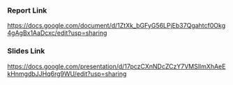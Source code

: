 ### Report Link
https://docs.google.com/document/d/1ZtXk_bGFyG56LPjEb37Qgahtcf0Okg4gAgBx1AaDcxc/edit?usp=sharing

### Slides Link
https://docs.google.com/presentation/d/17pczCXnNDcZCzY7VMSlImXhAeEkHnmgdbJJHq6rg9WU/edit?usp=sharing